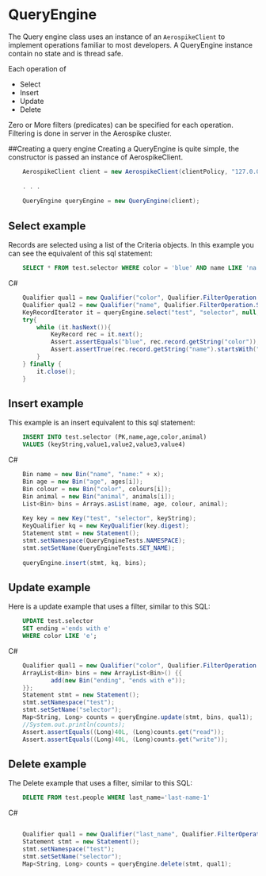 # QueryEngine

The Query engine class uses an instance of an `AerospikeClient` to implement operations familiar to most developers. A QueryEngine instance contain no state and is thread safe. 

Each operation of 
 - Select
 - Insert
 - Update
 - Delete

Zero or More filters (predicates) can be specified for each operation. Filtering is done in server in the Aerospike cluster.

##Creating a query engine
Creating a QueryEngine is quite simple, the constructor is passed an instance of AerospikeClient.

```C#
	AerospikeClient client = new AerospikeClient(clientPolicy, "127.0.0.1", 3000);
	
	. . .
	
	QueryEngine queryEngine = new QueryEngine(client);

```


## Select example

Records are selected using a list of the Criteria objects.  In this example you can see the equivalent of this sql statement:
```sql
	SELECT * FROM test.selector WHERE color = 'blue' AND name LIKE 'na'
```
C#
```C#
	Qualifier qual1 = new Qualifier("color", Qualifier.FilterOperation.EQ, Value.get("blue"));
	Qualifier qual2 = new Qualifier("name", Qualifier.FilterOperation.START_WITH, Value.get("na"));
	KeyRecordIterator it = queryEngine.select("test", "selector", null, qual1, qual2);
	try{
		while (it.hasNext()){
			KeyRecord rec = it.next();
			Assert.assertEquals("blue", rec.record.getString("color"));
			Assert.assertTrue(rec.record.getString("name").startsWith("na"));
		}
	} finally {
		it.close();
	}
```
## Insert example
This example is an insert equivalent to this sql statement:
```sql
	INSERT INTO test.selector (PK,name,age,color,animal) 
	VALUES (keyString,value1,value2,value3,value4)
```
C#

```C#
	Bin name = new Bin("name", "name:" + x);
	Bin age = new Bin("age", ages[i]);
	Bin colour = new Bin("color", colours[i]);
	Bin animal = new Bin("animal", animals[i]);
	List<Bin> bins = Arrays.asList(name, age, colour, animal);
			
	Key key = new Key("test", "selector", keyString);
	KeyQualifier kq = new KeyQualifier(key.digest);
	Statement stmt = new Statement();
	stmt.setNamespace(QueryEngineTests.NAMESPACE);
	stmt.setSetName(QueryEngineTests.SET_NAME);
			
	queryEngine.insert(stmt, kq, bins);

```
## Update example
Here is a update example that uses a filter, similar to this SQL:
```sql
	UPDATE test.selector
	SET ending ='ends with e'
	WHERE color LIKE 'e';
```
C#
```C#
	Qualifier qual1 = new Qualifier("color", Qualifier.FilterOperation.ENDS_WITH, Value.get("e"));
	ArrayList<Bin> bins = new ArrayList<Bin>() {{
		    add(new Bin("ending", "ends with e"));
	}};
	Statement stmt = new Statement();
	stmt.setNamespace("test");
	stmt.setSetName("selector");
	Map<String, Long> counts = queryEngine.update(stmt, bins, qual1);
	//System.out.println(counts);
	Assert.assertEquals((Long)40L, (Long)counts.get("read"));
	Assert.assertEquals((Long)40L, (Long)counts.get("write"));
```
## Delete example
The Delete example that uses a filter, similar to this SQL:
```sql
	DELETE FROM test.people WHERE last_name='last-name-1'
```
C#
```C#

	Qualifier qual1 = new Qualifier("last_name", Qualifier.FilterOperation.EQ, Value.get("last-name-1"));
	Statement stmt = new Statement();
	stmt.setNamespace("test");
	stmt.setSetName("selector");
	Map<String, Long> counts = queryEngine.delete(stmt, qual1);
```


